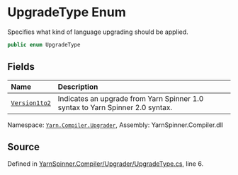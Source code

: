# UpgradeType Enum

Specifies what kind of language upgrading should be applied.


```csharp
public enum UpgradeType
```



## Fields
|Name|Description|
|:---|:---|
|[`Version1to2`](/api/csharp/yarn.compiler.upgrader/upgradetype.version1to2.md)| Indicates an upgrade from Yarn Spinner 1.0 syntax to Yarn Spinner 2.0 syntax. |
<div class="class-metadata">

Namespace: [`Yarn.Compiler.Upgrader`](/api/csharp/yarn.compiler.upgrader/README.md), Assembly: YarnSpinner.Compiler.dll
</div>

## Source
Defined in [YarnSpinner.Compiler/Upgrader/UpgradeType.cs](https://github.com/YarnSpinnerTool/YarnSpinner//blob/develop/YarnSpinner.Compiler/Upgrader/UpgradeType.cs#L6), line 6.
